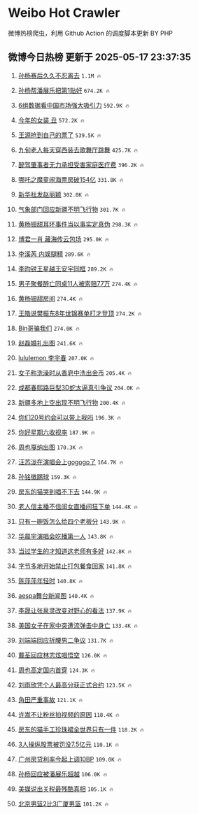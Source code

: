 # Weibo Hot Crawler 



微博热榜爬虫，利用 Github Action 的调度脚本更新 BY PHP 


## 微博今日热榜 更新于 2025-05-17 23:37:35 
1. [孙杨赛后久久不忍离去](https://s.weibo.com/weibo?q=%23%E5%AD%99%E6%9D%A8%E8%B5%9B%E5%90%8E%E4%B9%85%E4%B9%85%E4%B8%8D%E5%BF%8D%E7%A6%BB%E5%8E%BB%23&t=31&band_rank=1&Refer=top) `1.1M 🔥` 

1. [孙杨帮潘展乐把第1贴好](https://s.weibo.com/weibo?q=%23%E5%AD%99%E6%9D%A8%E5%B8%AE%E6%BD%98%E5%B1%95%E4%B9%90%E6%8A%8A%E7%AC%AC1%E8%B4%B4%E5%A5%BD%23&t=31&band_rank=2&Refer=top) `674.2K 🔥` 

1. [6组数据看中国市场强大吸引力](https://s.weibo.com/weibo?q=%236%E7%BB%84%E6%95%B0%E6%8D%AE%E7%9C%8B%E4%B8%AD%E5%9B%BD%E5%B8%82%E5%9C%BA%E5%BC%BA%E5%A4%A7%E5%90%B8%E5%BC%95%E5%8A%9B%23&t=31&band_rank=3&Refer=top) `592.9K 🔥` 

1. [今年的女装 丑](https://s.weibo.com/weibo?q=%E4%BB%8A%E5%B9%B4%E7%9A%84%E5%A5%B3%E8%A3%85%20%E4%B8%91&t=31&band_rank=4&Refer=top) `572.2K 🔥` 

1. [王源抢到自己的票了](https://s.weibo.com/weibo?q=%23%E7%8E%8B%E6%BA%90%E6%8A%A2%E5%88%B0%E8%87%AA%E5%B7%B1%E7%9A%84%E7%A5%A8%E4%BA%86%23&t=31&band_rank=5&Refer=top) `539.5K 🔥` 

1. [九旬老人每天穿西装去歌舞厅跳舞](https://s.weibo.com/weibo?q=%23%E4%B9%9D%E6%97%AC%E8%80%81%E4%BA%BA%E6%AF%8F%E5%A4%A9%E7%A9%BF%E8%A5%BF%E8%A3%85%E5%8E%BB%E6%AD%8C%E8%88%9E%E5%8E%85%E8%B7%B3%E8%88%9E%23&t=31&band_rank=6&Refer=top) `425.7K 🔥` 

1. [醉驾肇事者无力承担受害家庭医疗费](https://s.weibo.com/weibo?q=%23%E9%86%89%E9%A9%BE%E8%82%87%E4%BA%8B%E8%80%85%E6%97%A0%E5%8A%9B%E6%89%BF%E6%8B%85%E5%8F%97%E5%AE%B3%E5%AE%B6%E5%BA%AD%E5%8C%BB%E7%96%97%E8%B4%B9%23&t=31&band_rank=7&Refer=top) `396.2K 🔥` 

1. [哪吒之魔童闹海票房破154亿](https://s.weibo.com/weibo?q=%23%E5%93%AA%E5%90%92%E4%B9%8B%E9%AD%94%E7%AB%A5%E9%97%B9%E6%B5%B7%E7%A5%A8%E6%88%BF%E7%A0%B4154%E4%BA%BF%23&t=31&band_rank=8&Refer=top) `331.8K 🔥` 

1. [新华社发赵丽颖](https://s.weibo.com/weibo?q=%23%E6%96%B0%E5%8D%8E%E7%A4%BE%E5%8F%91%E8%B5%B5%E4%B8%BD%E9%A2%96%23&t=31&band_rank=9&Refer=top) `302.0K 🔥` 

1. [气象部门回应新疆不明飞行物](https://s.weibo.com/weibo?q=%23%E6%B0%94%E8%B1%A1%E9%83%A8%E9%97%A8%E5%9B%9E%E5%BA%94%E6%96%B0%E7%96%86%E4%B8%8D%E6%98%8E%E9%A3%9E%E8%A1%8C%E7%89%A9%23&t=31&band_rank=10&Refer=top) `301.7K 🔥` 

1. [黄杨钿甜耳环事件当以事实定真伪](https://s.weibo.com/weibo?q=%23%E9%BB%84%E6%9D%A8%E9%92%BF%E7%94%9C%E8%80%B3%E7%8E%AF%E4%BA%8B%E4%BB%B6%E5%BD%93%E4%BB%A5%E4%BA%8B%E5%AE%9E%E5%AE%9A%E7%9C%9F%E4%BC%AA%23&t=31&band_rank=11&Refer=top) `298.3K 🔥` 

1. [博君一肖 藏海传云包场](https://s.weibo.com/weibo?q=%E5%8D%9A%E5%90%9B%E4%B8%80%E8%82%96%20%E8%97%8F%E6%B5%B7%E4%BC%A0%E4%BA%91%E5%8C%85%E5%9C%BA&t=31&band_rank=12&Refer=top) `295.0K 🔥` 

1. [李溪芮 内娱腿精](https://s.weibo.com/weibo?q=%E6%9D%8E%E6%BA%AA%E8%8A%AE%20%E5%86%85%E5%A8%B1%E8%85%BF%E7%B2%BE&t=31&band_rank=13&Refer=top) `289.6K 🔥` 

1. [李昀锐王星越王安宇同框](https://s.weibo.com/weibo?q=%23%E6%9D%8E%E6%98%80%E9%94%90%E7%8E%8B%E6%98%9F%E8%B6%8A%E7%8E%8B%E5%AE%89%E5%AE%87%E5%90%8C%E6%A1%86%23&t=31&band_rank=14&Refer=top) `289.2K 🔥` 

1. [男子聚餐醉亡同桌11人被索赔77万](https://s.weibo.com/weibo?q=%23%E7%94%B7%E5%AD%90%E8%81%9A%E9%A4%90%E9%86%89%E4%BA%A1%E5%90%8C%E6%A1%8C11%E4%BA%BA%E8%A2%AB%E7%B4%A2%E8%B5%9477%E4%B8%87%23&t=31&band_rank=15&Refer=top) `274.4K 🔥` 

1. [黄杨钿甜房间](https://s.weibo.com/weibo?q=%23%E9%BB%84%E6%9D%A8%E9%92%BF%E7%94%9C%E6%88%BF%E9%97%B4%23&t=31&band_rank=16&Refer=top) `274.4K 🔥` 

1. [王皓说樊振东8年世锦赛单打才登顶](https://s.weibo.com/weibo?q=%23%E7%8E%8B%E7%9A%93%E8%AF%B4%E6%A8%8A%E6%8C%AF%E4%B8%9C8%E5%B9%B4%E4%B8%96%E9%94%A6%E8%B5%9B%E5%8D%95%E6%89%93%E6%89%8D%E7%99%BB%E9%A1%B6%23&t=31&band_rank=17&Refer=top) `274.2K 🔥` 

1. [Bin哥骗我们](https://s.weibo.com/weibo?q=Bin%E5%93%A5%E9%AA%97%E6%88%91%E4%BB%AC&t=31&band_rank=18&Refer=top) `274.0K 🔥` 

1. [赵磊婚礼出图](https://s.weibo.com/weibo?q=%23%E8%B5%B5%E7%A3%8A%E5%A9%9A%E7%A4%BC%E5%87%BA%E5%9B%BE%23&t=31&band_rank=19&Refer=top) `241.6K 🔥` 

1. [lululemon 李宇春](https://s.weibo.com/weibo?q=lululemon%20%E6%9D%8E%E5%AE%87%E6%98%A5&t=31&band_rank=20&Refer=top) `207.0K 🔥` 

1. [女子称洗澡时从香皂中洗出金币](https://s.weibo.com/weibo?q=%23%E5%A5%B3%E5%AD%90%E7%A7%B0%E6%B4%97%E6%BE%A1%E6%97%B6%E4%BB%8E%E9%A6%99%E7%9A%82%E4%B8%AD%E6%B4%97%E5%87%BA%E9%87%91%E5%B8%81%23&t=31&band_rank=21&Refer=top) `205.4K 🔥` 

1. [成都春熙路巨型3D蛇太逼真引争议](https://s.weibo.com/weibo?q=%23%E6%88%90%E9%83%BD%E6%98%A5%E7%86%99%E8%B7%AF%E5%B7%A8%E5%9E%8B3D%E8%9B%87%E5%A4%AA%E9%80%BC%E7%9C%9F%E5%BC%95%E4%BA%89%E8%AE%AE%23&t=31&band_rank=22&Refer=top) `204.0K 🔥` 

1. [新疆多地上空出现不明飞行物](https://s.weibo.com/weibo?q=%23%E6%96%B0%E7%96%86%E5%A4%9A%E5%9C%B0%E4%B8%8A%E7%A9%BA%E5%87%BA%E7%8E%B0%E4%B8%8D%E6%98%8E%E9%A3%9E%E8%A1%8C%E7%89%A9%23&t=31&band_rank=23&Refer=top) `200.4K 🔥` 

1. [你们20号约会可以带上我吗](https://s.weibo.com/weibo?q=%E4%BD%A0%E4%BB%AC20%E5%8F%B7%E7%BA%A6%E4%BC%9A%E5%8F%AF%E4%BB%A5%E5%B8%A6%E4%B8%8A%E6%88%91%E5%90%97&t=31&band_rank=24&Refer=top) `196.3K 🔥` 

1. [你好星期六收视率](https://s.weibo.com/weibo?q=%23%E4%BD%A0%E5%A5%BD%E6%98%9F%E6%9C%9F%E5%85%AD%E6%94%B6%E8%A7%86%E7%8E%87%23&t=31&band_rank=25&Refer=top) `187.9K 🔥` 

1. [周也戛纳出图](https://s.weibo.com/weibo?q=%23%E5%91%A8%E4%B9%9F%E6%88%9B%E7%BA%B3%E5%87%BA%E5%9B%BE%23&t=31&band_rank=26&Refer=top) `170.3K 🔥` 

1. [汪苏泷在演唱会上gogogo了](https://s.weibo.com/weibo?q=%23%E6%B1%AA%E8%8B%8F%E6%B3%B7%E5%9C%A8%E6%BC%94%E5%94%B1%E4%BC%9A%E4%B8%8Agogogo%E4%BA%86%23&t=31&band_rank=27&Refer=top) `164.7K 🔥` 

1. [孙铭徽踢球](https://s.weibo.com/weibo?q=%E5%AD%99%E9%93%AD%E5%BE%BD%E8%B8%A2%E7%90%83&t=31&band_rank=28&Refer=top) `159.3K 🔥` 

1. [房东的猫哭到唱不下去](https://s.weibo.com/weibo?q=%E6%88%BF%E4%B8%9C%E7%9A%84%E7%8C%AB%E5%93%AD%E5%88%B0%E5%94%B1%E4%B8%8D%E4%B8%8B%E5%8E%BB&t=31&band_rank=29&Refer=top) `144.9K 🔥` 

1. [老人信主播不信闺女直播间狂下单](https://s.weibo.com/weibo?q=%23%E8%80%81%E4%BA%BA%E4%BF%A1%E4%B8%BB%E6%92%AD%E4%B8%8D%E4%BF%A1%E9%97%BA%E5%A5%B3%E7%9B%B4%E6%92%AD%E9%97%B4%E7%8B%82%E4%B8%8B%E5%8D%95%23&t=31&band_rank=30&Refer=top) `144.4K 🔥` 

1. [只有一碗饭怎么给四个老板分](https://s.weibo.com/weibo?q=%E5%8F%AA%E6%9C%89%E4%B8%80%E7%A2%97%E9%A5%AD%E6%80%8E%E4%B9%88%E7%BB%99%E5%9B%9B%E4%B8%AA%E8%80%81%E6%9D%BF%E5%88%86&t=31&band_rank=31&Refer=top) `143.9K 🔥` 

1. [华晨宇演唱会吃播第一人](https://s.weibo.com/weibo?q=%E5%8D%8E%E6%99%A8%E5%AE%87%E6%BC%94%E5%94%B1%E4%BC%9A%E5%90%83%E6%92%AD%E7%AC%AC%E4%B8%80%E4%BA%BA&t=31&band_rank=32&Refer=top) `143.8K 🔥` 

1. [当过学生的才知道这老师有多好](https://s.weibo.com/weibo?q=%E5%BD%93%E8%BF%87%E5%AD%A6%E7%94%9F%E7%9A%84%E6%89%8D%E7%9F%A5%E9%81%93%E8%BF%99%E8%80%81%E5%B8%88%E6%9C%89%E5%A4%9A%E5%A5%BD&t=31&band_rank=33&Refer=top) `142.8K 🔥` 

1. [字节多地开始禁止打包餐食回家](https://s.weibo.com/weibo?q=%23%E5%AD%97%E8%8A%82%E5%A4%9A%E5%9C%B0%E5%BC%80%E5%A7%8B%E7%A6%81%E6%AD%A2%E6%89%93%E5%8C%85%E9%A4%90%E9%A3%9F%E5%9B%9E%E5%AE%B6%23&t=31&band_rank=34&Refer=top) `141.8K 🔥` 

1. [陈萍萍年轻时](https://s.weibo.com/weibo?q=%E9%99%88%E8%90%8D%E8%90%8D%E5%B9%B4%E8%BD%BB%E6%97%B6&t=31&band_rank=35&Refer=top) `140.8K 🔥` 

1. [aespa舞台新闻图](https://s.weibo.com/weibo?q=%23aespa%E8%88%9E%E5%8F%B0%E6%96%B0%E9%97%BB%E5%9B%BE%23&t=31&band_rank=36&Refer=top) `140.4K 🔥` 

1. [李晟让张泉灵改变对野心的看法](https://s.weibo.com/weibo?q=%23%E6%9D%8E%E6%99%9F%E8%AE%A9%E5%BC%A0%E6%B3%89%E7%81%B5%E6%94%B9%E5%8F%98%E5%AF%B9%E9%87%8E%E5%BF%83%E7%9A%84%E7%9C%8B%E6%B3%95%23&t=31&band_rank=37&Refer=top) `137.9K 🔥` 

1. [美国女子在家中突遭流弹击中身亡](https://s.weibo.com/weibo?q=%23%E7%BE%8E%E5%9B%BD%E5%A5%B3%E5%AD%90%E5%9C%A8%E5%AE%B6%E4%B8%AD%E7%AA%81%E9%81%AD%E6%B5%81%E5%BC%B9%E5%87%BB%E4%B8%AD%E8%BA%AB%E4%BA%A1%23&t=31&band_rank=38&Refer=top) `133.4K 🔥` 

1. [刘端端回应折腰男二争议](https://s.weibo.com/weibo?q=%23%E5%88%98%E7%AB%AF%E7%AB%AF%E5%9B%9E%E5%BA%94%E6%8A%98%E8%85%B0%E7%94%B7%E4%BA%8C%E4%BA%89%E8%AE%AE%23&t=31&band_rank=39&Refer=top) `131.7K 🔥` 

1. [戴荃回应林志炫唱悟空](https://s.weibo.com/weibo?q=%23%E6%88%B4%E8%8D%83%E5%9B%9E%E5%BA%94%E6%9E%97%E5%BF%97%E7%82%AB%E5%94%B1%E6%82%9F%E7%A9%BA%23&t=31&band_rank=40&Refer=top) `126.0K 🔥` 

1. [周也高定国内首穿](https://s.weibo.com/weibo?q=%23%E5%91%A8%E4%B9%9F%E9%AB%98%E5%AE%9A%E5%9B%BD%E5%86%85%E9%A6%96%E7%A9%BF%23&t=31&band_rank=41&Refer=top) `124.3K 🔥` 

1. [刘雨欣凭个人最高分获正式合约](https://s.weibo.com/weibo?q=%E5%88%98%E9%9B%A8%E6%AC%A3%E5%87%AD%E4%B8%AA%E4%BA%BA%E6%9C%80%E9%AB%98%E5%88%86%E8%8E%B7%E6%AD%A3%E5%BC%8F%E5%90%88%E7%BA%A6&t=31&band_rank=42&Refer=top) `123.5K 🔥` 

1. [角田严重事故](https://s.weibo.com/weibo?q=%23%E8%A7%92%E7%94%B0%E4%B8%A5%E9%87%8D%E4%BA%8B%E6%95%85%23&t=31&band_rank=43&Refer=top) `121.1K 🔥` 

1. [许嵩不让粉丝拍视频的原因](https://s.weibo.com/weibo?q=%E8%AE%B8%E5%B5%A9%E4%B8%8D%E8%AE%A9%E7%B2%89%E4%B8%9D%E6%8B%8D%E8%A7%86%E9%A2%91%E7%9A%84%E5%8E%9F%E5%9B%A0&t=31&band_rank=44&Refer=top) `118.4K 🔥` 

1. [房东的猫手工珍珠裙全世界只有一件](https://s.weibo.com/weibo?q=%E6%88%BF%E4%B8%9C%E7%9A%84%E7%8C%AB%E6%89%8B%E5%B7%A5%E7%8F%8D%E7%8F%A0%E8%A3%99%E5%85%A8%E4%B8%96%E7%95%8C%E5%8F%AA%E6%9C%89%E4%B8%80%E4%BB%B6&t=31&band_rank=45&Refer=top) `118.2K 🔥` 

1. [3人操纵股票被罚没7.5亿元](https://s.weibo.com/weibo?q=%233%E4%BA%BA%E6%93%8D%E7%BA%B5%E8%82%A1%E7%A5%A8%E8%A2%AB%E7%BD%9A%E6%B2%A17.5%E4%BA%BF%E5%85%83%23&t=31&band_rank=46&Refer=top) `110.1K 🔥` 

1. [广州房贷利率今起上调10BP](https://s.weibo.com/weibo?q=%23%E5%B9%BF%E5%B7%9E%E6%88%BF%E8%B4%B7%E5%88%A9%E7%8E%87%E4%BB%8A%E8%B5%B7%E4%B8%8A%E8%B0%8310BP%23&t=31&band_rank=47&Refer=top) `109.0K 🔥` 

1. [孙杨回应被潘展乐超越](https://s.weibo.com/weibo?q=%23%E5%AD%99%E6%9D%A8%E5%9B%9E%E5%BA%94%E8%A2%AB%E6%BD%98%E5%B1%95%E4%B9%90%E8%B6%85%E8%B6%8A%23&t=31&band_rank=48&Refer=top) `106.0K 🔥` 

1. [美媒说出关税最残酷真相](https://s.weibo.com/weibo?q=%23%E7%BE%8E%E5%AA%92%E8%AF%B4%E5%87%BA%E5%85%B3%E7%A8%8E%E6%9C%80%E6%AE%8B%E9%85%B7%E7%9C%9F%E7%9B%B8%23&t=31&band_rank=49&Refer=top) `105.1K 🔥` 

1. [北京男篮2比3广厦男篮](https://s.weibo.com/weibo?q=%23%E5%8C%97%E4%BA%AC%E7%94%B7%E7%AF%AE2%E6%AF%943%E5%B9%BF%E5%8E%A6%E7%94%B7%E7%AF%AE%23&t=31&band_rank=50&Refer=top) `101.2K 🔥` 

